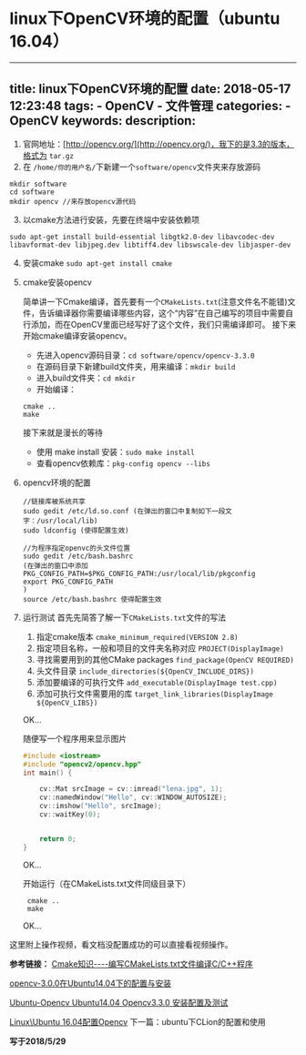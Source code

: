 # linux下OpenCV环境的配置（ubuntu 16.04）
---
title: linux下OpenCV环境的配置
date: 2018-05-17 12:23:48
tags:
    - OpenCV
    - 文件管理
categories:
    - OpenCV
keywords:
description:
---


1. 官网地址：[http://opencv.org/](http://opencv.org/)，我下的是3.3的版本，格式为 `tar.gz`
2. 在 `/home/你的用户名/`下新建一个`software/opencv`文件夹来存放源码
``` 
mkdir software
cd software
mkdir opencv //来存放opencv源代码
```
3. 以cmake方法进行安装，先要在终端中安装依赖项
```
sudo apt-get install build-essential libgtk2.0-dev libavcodec-dev libavformat-dev libjpeg.dev libtiff4.dev libswscale-dev libjasper-dev
```
4. 安装cmake
`sudo apt-get install cmake`

5. cmake安装opencv

	简单讲一下Cmake编译，首先要有一个`CMakeLists.txt`(注意文件名不能错)文件，告诉编译器你需要编译哪些内容，这个“内容”在自己编写的项目中需要自行添加，而在OpenCV里面已经写好了这个文件，我们只需编译即可。
	接下来开始cmake编译安装opencv。
	- 先进入opencv源码目录：`cd software/opencv/opencv-3.3.0`
	- 在源码目录下新建build文件夹，用来编译：`mkdir build`
	- 进入build文件夹：`cd mkdir `
	- 开始编译：
	```
	cmake ..
	make
	```
	接下来就是漫长的等待
	- 使用 make install 安装：`sudo make install`
	- 查看opencv依赖库：`pkg-config opencv --libs`

6. opencv环境的配置
	```
	//链接库被系统共享
	sudo gedit /etc/ld.so.conf (在弹出的窗口中复制如下一段文字：/usr/local/lib)
	sudo ldconfig (使得配置生效)

	//为程序指定openvc的头文件位置
	sudo gedit /etc/bash.bashrc
	(在弹出的窗口中添加
	PKG_CONFIG_PATH=$PKG_CONFIG_PATH:/usr/local/lib/pkgconfig
	export PKG_CONFIG_PATH
	)
	source /etc/bash.bashrc 使得配置生效
	```
7. 运行测试
	首先先简答了解一下`CMakeLists.txt`文件的写法
	
	1. 指定cmake版本
		`cmake_minimum_required(VERSION 2.8)`
	2. 指定项目名称，一般和项目的文件夹名称对应
	  	`PROJECT(DisplayImage)`
	3. 寻找需要用到的其他CMake packages
		`find_package(OpenCV REQUIRED)`
	4. 头文件目录
		`include_directories(${OpenCV_INCLUDE_DIRS})`
	5. 添加要编译的可执行文件
		`add_executable(DisplayImage test.cpp)`
	6. 添加可执行文件需要用的库
		`target_link_libraries(DisplayImage ${OpenCV_LIBS})`
    
	OK...

	随便写一个程序用来显示图片
	```cpp
	#include <iostream>
	#include "opencv2/opencv.hpp"
	int main() {
	
	    cv::Mat srcImage = cv::imread("lena.jpg", 1);
	    cv::namedWindow("Hello", cv::WINDOW_AUTOSIZE);
	    cv::imshow("Hello", srcImage);
	    cv::waitKey(0);
	
	
	    return 0;
	}
	```
	OK...

   开始运行（在CMakeLists.txt文件同级目录下）
   ```
	cmake ..
	make
   ```
   
   OK...

这里附上操作视频，看文档没配置成功的可以直接看视频操作。

**参考链接：**
[Cmake知识----编写CMakeLists.txt文件编译C/C++程序](https://www.cnblogs.com/cv-pr/p/6206921.html)

[opencv-3.0.0在Ubuntu14.04下的配置与安装](https://blog.csdn.net/junmuzi/article/details/49888123)

[Ubuntu-Opencv Ubuntu14.04 Opencv3.3.0 安装配置及测试](https://blog.csdn.net/lgh0824/article/details/78487234)

[Linux\Ubuntu 16.04配置Opencv](https://blog.csdn.net/keith_bb/article/details/52685231)
下一篇：ubuntu下CLion的配置和使用

**写于2018/5/29**
	
